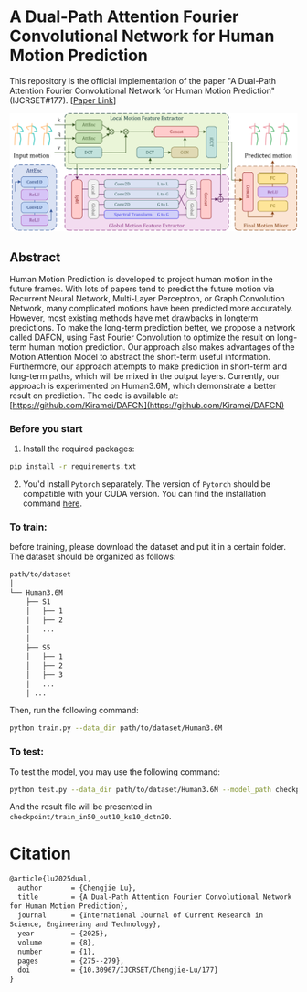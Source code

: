 # A Dual-Path Attention Fourier Convolutional Network for Human Motion Prediction

This repository is the official implementation of the paper "A Dual-Path Attention Fourier Convolutional Network for Human Motion Prediction" (IJCRSET#177). [[Paper Link](https://urfjournals.org/open-access/a-dual-path-attention-fourier-convolutional-network-for-human-motionrnprediction.pdf)] 

![The structure of DAFCN](./assets/DAFCN.png)

## Abstract

Human Motion Prediction is developed to project human motion in the future frames. With lots of papers tend to predict
the
future motion via Recurrent Neural Network, Multi-Layer Perceptron, or Graph Convolution Network,
many complicated motions have been predicted more accurately. However, most existing methods have met drawbacks in
longterm predictions. To make the long-term prediction better, we propose a network called DAFCN, using Fast Fourier
Convolution
to optimize the result on long-term human motion prediction. Our approach also makes advantages of the Motion Attention
Model to abstract the short-term useful information. Furthermore, our approach attempts to make prediction in short-term
and long-term paths, which will be mixed in the output layers. Currently, our approach is experimented on Human3.6M,
which
demonstrate a better result on prediction. The code is available
at: [https://github.com/Kiramei/DAFCN](https://github.com/Kiramei/DAFCN)

### Before you start

1. Install the required packages:

```bash
pip install -r requirements.txt
```

2. You'd install `Pytorch` separately. The version of `Pytorch` should be compatible with your CUDA version. You can
   find the installation command [here](https://pytorch.org/get-started/locally/).

### To train:

before training, please download the dataset and put it in a certain folder. The dataset should be organized as follows:

```
path/to/dataset
│
└── Human3.6M
    ├── S1
    │   ├── 1
    │   ├── 2
    │   ...
    │    
    ├── S5
    │   ├── 1
    │   ├── 2
    │   ├── 3
    │   ...
    │ ...
```

Then, run the following command:

```bash
python train.py --data_dir path/to/dataset/Human3.6M
```

### To test:

To test the model, you may use the following command:

```bash
python test.py --data_dir path/to/dataset/Human3.6M --model_path checkpoint/train_in50_out10_ks10_dctn20
```

And the result file will be presented in `checkpoint/train_in50_out10_ks10_dctn20`.

# Citation

```PlainText
@article{lu2025dual,
  author       = {Chengjie Lu},
  title        = {A Dual-Path Attention Fourier Convolutional Network for Human Motion Prediction},
  journal      = {International Journal of Current Research in Science, Engineering and Technology},
  year         = {2025},
  volume       = {8},
  number       = {1},
  pages        = {275--279},
  doi          = {10.30967/IJCRSET/Chengjie-Lu/177}
}
```